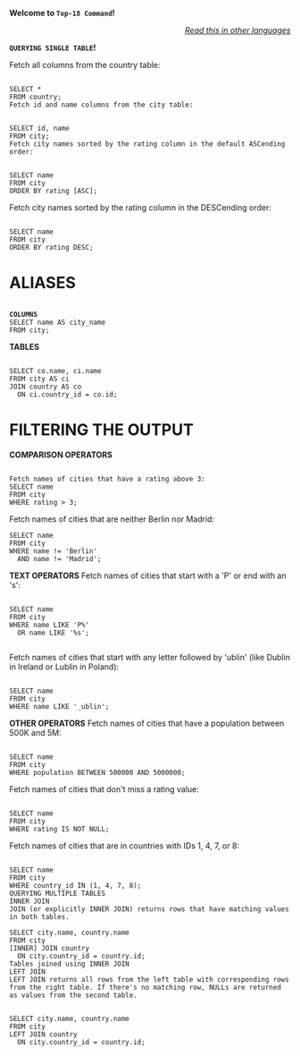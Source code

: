 **Welcome to `Top-18 Command`!**

<div align="right" markdown="1">

*[Read this in other languages](README.md#translations)*

</div>

**`QUERYING SINGLE TABLE`!**

Fetch all columns from the country table:
<pre><code>
SELECT *
FROM country;
Fetch id and name columns from the city table:
</code></pre>

<pre><code>
SELECT id, name
FROM city;
Fetch city names sorted by the rating column in the default ASCending order:
</code></pre>

<pre><code>
SELECT name
FROM city
ORDER BY rating [ASC];
</code></pre>
Fetch city names sorted by the rating column in the DESCending order:
<pre><code>
SELECT name
FROM city
ORDER BY rating DESC;
</code></pre>

# ALIASES

<pre><code>
<b>COLUMNS</b>
SELECT name AS city_name
FROM city;
</code></pre>
<b>TABLES</b>
<pre><code>
SELECT co.name, ci.name
FROM city AS ci
JOIN country AS co
  ON ci.country_id = co.id;
</code></pre>

# FILTERING THE OUTPUT
<b>COMPARISON OPERATORS</b>
<pre><code>
Fetch names of cities that have a rating above 3:
SELECT name
FROM city
WHERE rating > 3;
</code></pre>
Fetch names of cities that are neither Berlin nor Madrid:
<pre><code>SELECT name
FROM city
WHERE name != 'Berlin'
  AND name != 'Madrid';
</code></pre>

<b>TEXT OPERATORS</b>
Fetch names of cities that start with a 'P' or end with an 's':
<pre><code>
SELECT name
FROM city
WHERE name LIKE 'P%'
  OR name LIKE '%s';

</code></pre>
Fetch names of cities that start with any letter followed by 'ublin' (like Dublin in Ireland or Lublin in Poland):
<pre><code>
SELECT name
FROM city
WHERE name LIKE '_ublin';
</code></pre>
<b>OTHER OPERATORS</b>
Fetch names of cities that have a population between 500K and 5M:
<pre><code>
SELECT name
FROM city
WHERE population BETWEEN 500000 AND 5000000;
</code></pre>
Fetch names of cities that don't miss a rating value:
<pre><code>
SELECT name
FROM city
WHERE rating IS NOT NULL;
</code></pre>
Fetch names of cities that are in countries with IDs 1, 4, 7, or 8:
<pre><code>
SELECT name
FROM city
WHERE country_id IN (1, 4, 7, 8);
QUERYING MULTIPLE TABLES
INNER JOIN
JOIN (or explicitly INNER JOIN) returns rows that have matching values in both tables.

SELECT city.name, country.name
FROM city
[INNER] JOIN country
  ON city.country_id = country.id;
Tables joined using INNER JOIN
LEFT JOIN
LEFT JOIN returns all rows from the left table with corresponding rows from the right table. If there's no matching row, NULLs are returned as values from the second table.
</code></pre>
<pre><code>
SELECT city.name, country.name
FROM city
LEFT JOIN country
  ON city.country_id = country.id;
</code></pre>